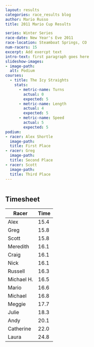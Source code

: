 ```yaml
---
layout: results
categories: race_results blog
author: Mario Russo
title: 2011 Mario Cup Results

series: Winter Series
race-date: New Year's Eve 2011
race-location: Steamboat Springs, CO
num-racers: 15
excerpt: Add exercpt text
intro-text: first paragraph goes here
slideshow-images:
- image-path: 
  alt: Podium
courses:
  - title: The Icy Straights
    stats:
      - metric-name: Turns
        actual: 0
        expected: 5
      - metric-name: Length
        actual: 4
        expected: 5
      - metric-name: Speed
        actual: 5
        expected: 5
podium:
- racer: Alex Shortle
  image-path: 
  title: First Place
- racer: Greg
  image-path: 
  title: Second Place
- racer: Scott
  image-path: 
  title: Third Place
---
```

<div class="row">
    <div class="two-thirds column">
        <div class="underline-heading">
            <h2>Timesheet</h2>
        </div>
        <table
            class="table table-striped table-bordered">
            <thead>
                <tr>
                    <th>Racer</th>
                    <th>Time</th>
                </tr>
            </thead>
            <tbody>
                <tr>
                    <td>Alex</td>
                    <td>15.4</td>
                </tr>
                <tr>
                    <td>Greg</td>
                    <td>15.8</td>
                </tr>
                <tr>
                    <td>Scott</td>
                    <td>15.8</td>
                </tr>
                <tr>
                    <td>Meredith</td>
                    <td>16.1</td>
                </tr>
                <tr>
                    <td>Craig</td>
                    <td>16.1</td>
                </tr>
                <tr>
                    <td>Nick</td>
                    <td>16.1</td>
                </tr>
                <tr>
                    <td>Russell</td>
                    <td>16.3</td>
                </tr>
                <tr>
                    <td>Michael H.</td>
                    <td>16.5</td>
                </tr>
                <tr>
                    <td>Mario</td>
                    <td>16.6</td>
                </tr>
                <tr>
                    <td>Michael</td>
                    <td>16.8</td>
                </tr>
                <tr>
                    <td>Meggie</td>
                    <td>17.7</td>
                </tr>
                <tr>
                    <td>Julie</td>
                    <td>18.3</td>
                </tr>
                <tr>
                    <td>Andy</td>
                    <td>20.1</td>
                </tr>
                <tr>
                    <td>Catherine</td>
                    <td>22.0</td>
                </tr>
                <tr>
                    <td>Laura</td>
                    <td>24.8</td>
                </tr>
            </tbody>
        </table>
    </div>
</div>

